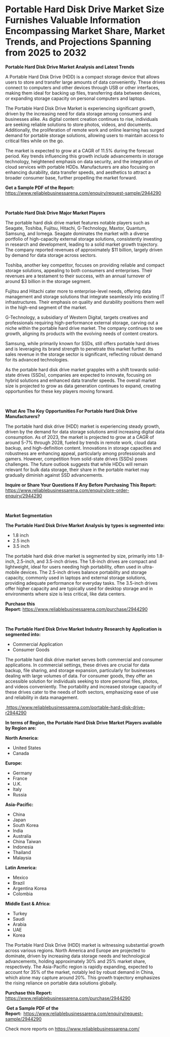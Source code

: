 <p><h1>Portable Hard Disk Drive Market Size Furnishes Valuable Information Encompassing Market Share, Market Trends, and Projections Spanning from 2025 to 2032</h1></p><p><strong>Portable Hard Disk Drive Market Analysis and Latest Trends</strong></p>
<p><p>A Portable Hard Disk Drive (HDD) is a compact storage device that allows users to store and transfer large amounts of data conveniently. These drives connect to computers and other devices through USB or other interfaces, making them ideal for backing up files, transferring data between devices, or expanding storage capacity on personal computers and laptops. </p><p>The Portable Hard Disk Drive Market is experiencing significant growth, driven by the increasing need for data storage among consumers and businesses alike. As digital content creation continues to rise, individuals are seeking reliable solutions to store photos, videos, and documents. Additionally, the proliferation of remote work and online learning has surged demand for portable storage solutions, allowing users to maintain access to critical files while on the go.</p><p>The market is expected to grow at a CAGR of 11.5% during the forecast period. Key trends influencing this growth include advancements in storage technology, heightened emphasis on data security, and the integration of cloud services with portable HDDs. Manufacturers are also focusing on enhancing durability, data transfer speeds, and aesthetics to attract a broader consumer base, further propelling the market forward.</p></p>
<p><strong>Get a Sample PDF of the Report:&nbsp;</strong> <a href="https://www.reliablebusinessarena.com/enquiry/request-sample/2944290?utm_campaign=2868&utm_medium=2&utm_source=Github&utm_content=ia&utm_term=11032025&utm_id=portable-hard-disk-drive">https://www.reliablebusinessarena.com/enquiry/request-sample/2944290</a></p>
<p>&nbsp;</p>
<p><strong>Portable Hard Disk Drive Major Market Players</strong></p>
<p><p>The portable hard disk drive market features notable players such as Seagate, Toshiba, Fujitsu, Hitachi, G-Technology, Maxtor, Quantum, Samsung, and Iomega. Seagate dominates the market with a diverse portfolio of high-capacity external storage solutions, consistently investing in research and development, leading to a solid market growth trajectory. The company reported revenues of approximately $11 billion, largely driven by demand for data storage across sectors.</p><p>Toshiba, another key competitor, focuses on providing reliable and compact storage solutions, appealing to both consumers and enterprises. Their revenues are a testament to their success, with an annual turnover of around $3 billion in the storage segment.</p><p>Fujitsu and Hitachi cater more to enterprise-level needs, offering data management and storage solutions that integrate seamlessly into existing IT infrastructures. Their emphasis on quality and durability positions them well in the high-end segment of the market.</p><p>G-Technology, a subsidiary of Western Digital, targets creatives and professionals requiring high-performance external storage, carving out a niche within the portable hard drive market. The company continues to see growth, aligning its products with the evolving needs of content creators.</p><p>Samsung, while primarily known for SSDs, still offers portable hard drives and is leveraging its brand strength to penetrate this market further. Its sales revenue in the storage sector is significant, reflecting robust demand for its advanced technologies.</p><p>As the portable hard disk drive market grapples with a shift towards solid-state drives (SSDs), companies are expected to innovate, focusing on hybrid solutions and enhanced data transfer speeds. The overall market size is projected to grow as data generation continues to expand, creating opportunities for these key players moving forward.</p></p>
<p>&nbsp;</p>
<p><strong>What Are The Key Opportunities For Portable Hard Disk Drive Manufacturers?</strong></p>
<p><p>The portable hard disk drive (HDD) market is experiencing steady growth, driven by the demand for data storage solutions amid increasing digital data consumption. As of 2023, the market is projected to grow at a CAGR of around 5-7% through 2028, fueled by trends in remote work, cloud data backup, and high-definition content. Innovations in storage capacities and robustness are enhancing appeal, particularly among professionals and gamers. However, competition from solid-state drives (SSDs) poses challenges. The future outlook suggests that while HDDs will remain relevant for bulk data storage, their share in the portable market may gradually diminish against SSD advancements.</p></p>
<p><strong>Inquire or Share Your Questions If Any Before Purchasing This Report:</strong> <a href="https://www.reliablebusinessarena.com/enquiry/pre-order-enquiry/2944290?utm_campaign=2868&utm_medium=2&utm_source=Github&utm_content=ia&utm_term=11032025&utm_id=portable-hard-disk-drive">https://www.reliablebusinessarena.com/enquiry/pre-order-enquiry/2944290</a></p>
<p>&nbsp;</p>
<p><strong>Market Segmentation</strong></p>
<p><strong>The Portable Hard Disk Drive Market Analysis by types is segmented into:</strong></p>
<p><ul><li>1.8 inch</li><li>2.5 inch</li><li>3.5 inch</li></ul></p>
<p><p>The portable hard disk drive market is segmented by size, primarily into 1.8-inch, 2.5-inch, and 3.5-inch drives. The 1.8-inch drives are compact and lightweight, ideal for users needing high portability, often used in ultra-mobile devices. The 2.5-inch drives balance portability and storage capacity, commonly used in laptops and external storage solutions, providing adequate performance for everyday tasks. The 3.5-inch drives offer higher capacity and are typically used for desktop storage and in environments where size is less critical, like data centers.</p></p>
<p><strong>Purchase this Report:&nbsp;</strong><a href="https://www.reliablebusinessarena.com/purchase/2944290?utm_campaign=2868&utm_medium=2&utm_source=Github&utm_content=ia&utm_term=11032025&utm_id=portable-hard-disk-drive">https://www.reliablebusinessarena.com/purchase/2944290</a></p>
<p>&nbsp;</p>
<p><strong>The Portable Hard Disk Drive Market Industry Research by Application is segmented into:</strong></p>
<p><ul><li>Commercial Application</li><li>Consumer Goods</li></ul></p>
<p><p>The portable hard disk drive market serves both commercial and consumer applications. In commercial settings, these drives are crucial for data backup, file sharing, and storage expansion, particularly for businesses dealing with large volumes of data. For consumer goods, they offer an accessible solution for individuals seeking to store personal files, photos, and videos conveniently. The portability and increased storage capacity of these drives cater to the needs of both sectors, emphasizing ease of use and reliability in data management.</p></p>
<p><a href="https://www.reliablebusinessarena.com/portable-hard-disk-drive-r2944290?utm_campaign=2868&utm_medium=2&utm_source=Github&utm_content=ia&utm_term=11032025&utm_id=portable-hard-disk-drive">&nbsp;https://www.reliablebusinessarena.com/portable-hard-disk-drive-r2944290</a></p>
<p><strong>In terms of Region, the Portable Hard Disk Drive Market Players available by Region are:</strong></p>
<p>
    <p> <strong> North America: </strong>
        <ul>
            <li>United States</li>
            <li>Canada</li>
        </ul>
        </p> 
    <p> <strong> Europe: </strong>
        <ul>
            <li>Germany</li>
            <li>France</li>
            <li>U.K.</li>
            <li>Italy</li>
            <li>Russia</li>
        </ul>
        </p> 
    <p> <strong> Asia-Pacific: </strong>
        <ul>
            <li>China</li>
            <li>Japan</li>
            <li>South Korea</li>
            <li>India</li>
            <li>Australia</li>
            <li>China Taiwan</li>
            <li>Indonesia</li>
            <li>Thailand</li>
            <li>Malaysia</li>
        </ul>
        </p> 
    <p> <strong> Latin America: </strong>
        <ul>
            <li>Mexico</li>
            <li>Brazil</li>
            <li>Argentina Korea</li>
            <li>Colombia</li>
        </ul>
        </p> 
    <p> <strong> Middle East & Africa: </strong>
        <ul>
            <li>Turkey</li>
            <li>Saudi</li>
            <li>Arabia</li>
            <li>UAE</li>
            <li>Korea</li>
        </ul>
    </p>
    </p>
<p><p>The Portable Hard Disk Drive (HDD) market is witnessing substantial growth across various regions. North America and Europe are projected to dominate, driven by increasing data storage needs and technological advancements, holding approximately 30% and 25% market share, respectively. The Asia-Pacific region is rapidly expanding, expected to account for 35% of the market, notably led by robust demand in China, which alone may capture around 20%. This growth trajectory emphasizes the rising reliance on portable data solutions globally.</p></p>
<p><strong>Purchase this Report: </strong><a href="https://www.reliablebusinessarena.com/purchase/2944290?utm_campaign=2868&utm_medium=2&utm_source=Github&utm_content=ia&utm_term=11032025&utm_id=portable-hard-disk-drive">https://www.reliablebusinessarena.com/purchase/2944290</a></p>
<p>&nbsp;<strong>Get a Sample PDF of the Report:&nbsp;&nbsp;</strong><a href="https://www.reliablebusinessarena.com/enquiry/request-sample/2944290?utm_campaign=2868&utm_medium=2&utm_source=Github&utm_content=ia&utm_term=11032025&utm_id=portable-hard-disk-drive">https://www.reliablebusinessarena.com/enquiry/request-sample/2944290</a></p>
<p><strong></strong></p>
<p>Check more reports on <a href="https://www.reliablebusinessarena.com/?utm_campaign=2868&utm_medium=2&utm_source=Github&utm_content=ia&utm_term=11032025&utm_id=portable-hard-disk-drive">https://www.reliablebusinessarena.com/</a></p>